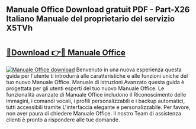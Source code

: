 ## Manuale Office Download gratuit PDF - Part-X26 Italiano Manuale del proprietario del servizio X5TVh

# <h2><a href="http://dfe2rpo.blite.top/?on=Manuale+Office">🔗Download 👉🔴 Manuale Office</a></h2>

[![Manuale Office download](https://i.imgur.com/lujVjoI.png)](http://dfe2rpo.blite.top/?on=Manuale+Office)
Benvenuto in una nuova esperienza questa guida per l'utente ti introdurrà alle caratteristiche e alle funzioni uniche del tuo nuovo Manuale Office. Manuale di istruzioni Avanzato questa guida è progettata per gli utenti esperti del tuo nuovo Manuale Office. Le funzionalità avanzate di Manuale Office includono il Riconoscimento delle immagini, i comandi vocali, i profili personalizzabili e i backup automatici, tutti accessibili tramite L'interfaccia elegante e personalizzabile. Per favore, non aver paura di chiedere Manuale Office. Il nostro Team di assistenza clienti è pronto a rispondere alle tue domande.

